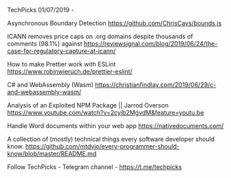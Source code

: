 TechPicks 01/07/2019 -

Asynchronous Boundary Detection
https://github.com/ChrisCavs/bounds.js

ICANN removes price caps on .org domains despite thousands of comments (98.1%) against
https://reviewsignal.com/blog/2019/06/24/the-case-for-regulatory-capture-at-icann/

How to make Prettier work with ESLint
https://www.robinwieruch.de/prettier-eslint/

C# and WebAssembly (Wasm)
https://christianfindlay.com/2019/06/29/c-and-webassembly-wasm/

Analysis of an Exploited NPM Package || Jarrod Overson
https://www.youtube.com/watch?v=2cyib2MgvdM&feature=youtu.be

Handle Word documents within your web app
https://nativedocuments.com/

A collection of (mostly) technical things every software developer should know.
https://github.com/mtdvio/every-programmer-should-know/blob/master/README.md

Follow TechPicks -
Telegram channel - https://t.me/techpicks